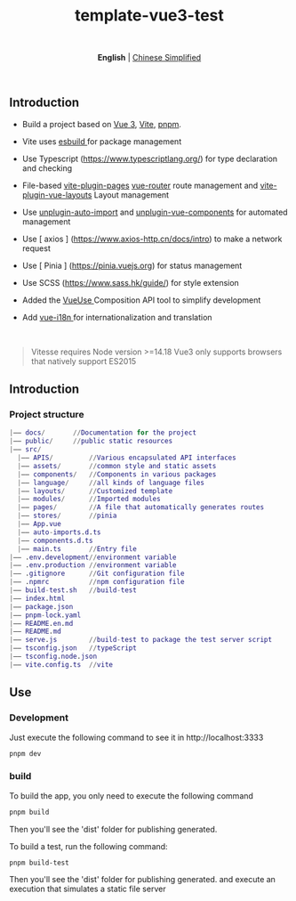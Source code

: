 <h1 align='center'>template-vue3-test</h1>

<br>

<p align='center'>
<b>English</b> | <a href="./README.en.md">Chinese Simplified</a>
</p>

<br>

## Introduction

- Build a project based on [Vue 3](https://cn.vuejs.org/), [Vite](https://cn.vitejs.dev/), [pnpm](https://pnpm.io/).

- Vite uses [ esbuild ](https://esbuild.github.io/getting-started/) for package management

- Use Typescript (https://www.typescriptlang.org/) for type declaration and checking

- File-based [vite-plugin-pages](https://github.com/hannoeru/vite-plugin-pages) [vue-router](https://router.vuejs.org/) route management and [vite-plugin-vue-layouts]( https://github.com/johncampionjr/vite-plugin-vue-layouts) Layout management

- Use [unplugin-auto-import](https://github.com/antfu/unplugin-auto-import) and [unplugin-vue-components](https://github.com/unplugin/unplugin-vue-components) for automated management

- Use [ axios ] (https://www.axios-http.cn/docs/intro) to make a network request

- Use [ Pinia ] (https://pinia.vuejs.org) for status management

- Use SCSS (https://www.sass.hk/guide/) for style extension

- Added the [ VueUse ](https://vueuse.org/guide/) Composition API tool to simplify development

- Add [ vue-i18n ](./locales) for internationalization and translation

<br>

> Vitesse requires Node version >=14.18
> Vue3 only supports browsers that natively support ES2015

## Introduction

### Project structure

```m
|—— docs/       //Documentation for the project
|—— public/     //public static resources
|—— src/
  |—— APIS/         //Various encapsulated API interfaces
  |—— assets/       //common style and static assets
  |—— components/   //Components in various packages
  |—— language/     //all kinds of language files
  |—— layouts/      //Customized template
  |—— modules/      //Imported modules
  |—— pages/        //A file that automatically generates routes
  |—— stores/       //pinia
  |—— App.vue
  |—— auto-imports.d.ts
  |—— components.d.ts
  |—— main.ts       //Entry file
|—— .env.development//environment variable
|—— .env.production //environment variable
|—— .gitignore      //Git configuration file
|—— .npmrc          //npm configuration file
|—— build-test.sh   //build-test
|—— index.html
|—— package.json
|—— pnpm-lock.yaml
|—— README.en.md
|—— README.md
|—— serve.js        //build-test to package the test server script
|—— tsconfig.json   //typeScript
|—— tsconfig.node.json
|—— vite.config.ts  //vite
```

## Use

### Development

Just execute the following command to see it in http://localhost:3333

```bash
pnpm dev
```

### build

To build the app, you only need to execute the following command

```bash
pnpm build
```

Then you'll see the 'dist' folder for publishing generated.

To build a test, run the following command:

```bash
pnpm build-test
```

Then you'll see the 'dist' folder for publishing generated. and execute an execution that simulates a static file server